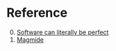 # Reference

0. [Software can literally be perfect](https://www.youtube.com/watch?v=Lf7ML_ErWvQ)
0. [Magmide](https://github.com/magmide/magmide)

